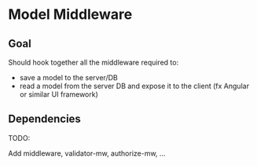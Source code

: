 # Model Middleware

## Goal

Should hook together all the middleware required to:
 * save a model to the server/DB
 * read a model from the server DB and expose it to the client (fx Angular or similar UI framework)

 ## Dependencies

 TODO:

 Add middleware, validator-mw, authorize-mw, ...